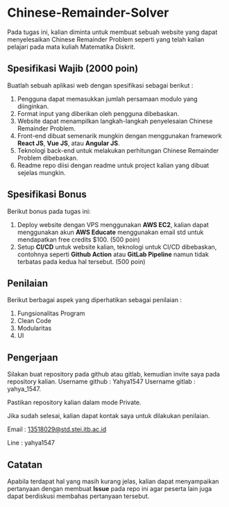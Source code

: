 # Chinese-Remainder-Solver

Pada tugas ini, kalian diminta untuk membuat sebuah website yang dapat menyelesaikan Chinese Remainder Problem seperti yang telah kalian pelajari pada mata kuliah Matematika Diskrit.

## Spesifikasi Wajib (2000 poin)
Buatlah sebuah aplikasi web dengan spesifikasi sebagai berikut : 

1. Pengguna dapat memasukkan jumlah persamaan modulo yang diinginkan.
2. Format input yang diberikan oleh pengguna dibebaskan. 
3. Website dapat menampilkan langkah-langkah penyelesaian Chinese Remainder Problem.
4. Front-end dibuat semenarik mungkin dengan menggunakan framework **React JS**, **Vue JS**, atau **Angular JS**.
5. Teknologi back-end untuk melakukan perhitungan Chinese Remainder Problem dibebaskan.
6. Readme repo diisi dengan readme untuk project kalian yang dibuat sejelas mungkin.

## Spesifikasi Bonus
Berikut bonus pada tugas ini:

1. Deploy website dengan VPS menggunakan **AWS EC2**, kalian dapat menggunakan akun **AWS Educate** menggunakan email std untuk mendapatkan free credits $100. (500 poin)
2. Setup **CI/CD** untuk website kalian, teknologi untuk CI/CD dibebaskan, contohnya seperti **Github Action** atau **GitLab Pipeline** namun tidak terbatas pada kedua hal tersebut. (500 poin)

## Penilaian
Berikut berbagai aspek yang diperhatikan sebagai penilaian :
1. Fungsionalitas Program
2. Clean Code
3. Modularitas
4. UI

## Pengerjaan
Silakan buat repository pada github atau gitlab, kemudian invite saya pada repository kalian. 
Username github : Yahya1547
Username gitlab : yahya_1547.

Pastikan repository kalian dalam mode Private.

Jika sudah selesai, kalian dapat kontak saya untuk dilakukan penilaian. 

Email : 13518029@std.stei.itb.ac.id

Line : yahya1547
    
## Catatan
Apabila terdapat hal yang masih kurang jelas, kalian dapat menyampaikan pertanyaan dengan membuat **Issue** pada repo ini agar peserta lain juga dapat berdiskusi membahas pertanyaan tersebut.
